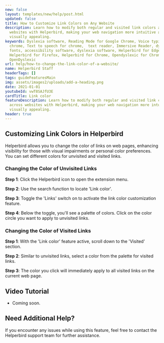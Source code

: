 ```yaml
---
new: false
layout: templates/new/help/post.html
updated: false
title: How to Customize Link Colors on Any Website
description: Learn how to modify both regular and visited link colors across
  websites with Helperbird, making your web navigation more intuitive and
  visually appealing.
keywords: Dyslexia software, Reading Mode for Google Chrome, Voice typing for
  chrome, Text to speech for chrome,  text reader, Immersive Reader, dyslexia
  fonts, accessibility software, dyslexia software, Helperbird for Edge,
  Helperbird for Firefox, Helperbird for Chrome, Opendyslexic for Chrome,
  OpenDyslexic
url: help/how-to-change-the-link-color-of-a-website/
name: Helperbird Staff
headerTags: []
tags: guideFeaturesMain
img: assets/images2/uploads/add-a-heading.png
date: 2021-01-01
youtubeId: vwT8SAJfU3E
cardTitle: Link color
featureDescription: Learn how to modify both regular and visited link colors
  across websites with Helperbird, making your web navigation more intuitive and
  visually appealing.
header: true
---
```


## Customizing Link Colors in Helperbird

Helperbird allows you to change the color of links on web pages, enhancing visibility for those with visual impairments or personal color preferences. You can set different colors for unvisited and visited links.

### Changing the Color of Unvisited Links

**Step 1**: Click the Helperbird icon to open the extension menu.

**Step 2**: Use the search function to locate 'Link color'.

**Step 3**: Toggle the 'Links' switch on to activate the link color customization feature.

**Step 4**: Below the toggle, you'll see a palette of colors. Click on the color circle you want to apply to unvisited links.

### Changing the Color of Visited Links

**Step 1**: With the 'Link color' feature active, scroll down to the 'Visited' section.

**Step 2**: Similar to unvisited links, select a color from the palette for visited links.

**Step 3**: The color you click will immediately apply to all visited links on the current web page.



## Video Tutorial

- Coming soon.

## Need Additional Help?

If you encounter any issues while using this feature, feel free to contact the Helperbird support team for further assistance.
